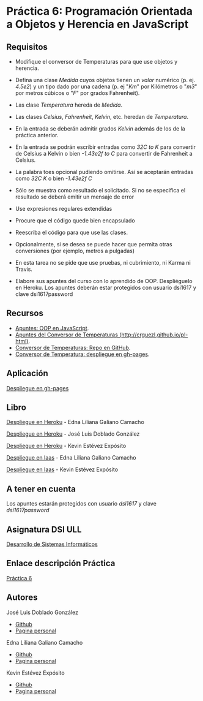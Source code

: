 # Práctica 6: Programación Orientada a Objetos y Herencia en JavaScript


## Requisitos

* Modifique el conversor de Temperaturas para que use objetos y herencia.

* Defina una clase *Medida* cuyos objetos tienen un *valor* numérico (p. ej. *4.5e2*) y un tipo dado por una cadena (p. ej "*Km*" por Kilómetros o "*m3*" por metros cúbicos o "*F*" por grados Fahrenheit).

* Las clase *Temperatura* hereda de *Medida*.

* Las clases *Celsius*, *Fahrenheit*, *Kelvin*, etc. heredan de *Temperatura*.

* En la entrada se deberán admitir grados *Kelvin* además de los de la práctica anterior.

* En la entrada se podrán escribir entradas como *32C to K* para convertir de Celsius a Kelvin o bien *-1.43e2f to C* para convertir de Fahrenheit a Celsius.

* La palabra toes opcional pudiendo omitirse. Así se aceptarán entradas como *32C K* o bien *-1.43e2f C*

* Sólo se muestra como resultado el solicitado. Si no se especifica el resultado se deberá emitir un mensaje de error

* Use expresiones regulares extendidas

* Procure que el código quede bien encapsulado

* Reescriba el código para que use las clases.

* Opcionalmente, si se desea se puede hacer que permita otras conversiones (por ejemplo, metros a pulgadas)

* En esta tarea no se pide que use pruebas, ni cubrimiento, ni Karma ni Travis.

* Elabore sus apuntes del curso con lo aprendido de OOP. Despliéguelo en Heroku. Los apuntes deberán estar protegidos con usuario dsi1617 y clave dsi1617password



## Recursos

* [Apuntes: OOP en JavaScript](https://casianorodriguezleon.gitbooks.io/ull-esit-1617/content/apuntes/oop/).
* [Apuntes del Conversor de Temperaturas (http://crguezl.github.io/pl-html)](http://crguezl.github.io/pl-html/node9.html).
* [Conversor de Temperaturas: Repo en GitHub](https://github.com/crguezl/ull-etsii-grado-pl-1213-temperature-converter).
* [Conversor de Temperatura: despliegue en gh-pages](http://crguezl.github.io/ull-etsii-grado-pl-1213-temperature-converter/).


## Aplicación

[Despliegue en gh-pages](https://ull-esit-dsi-1617.github.io/programacion-orientada-a-objetos-y-herencia-en-javascript-edna-joseluis-kevin-35l2v3/)

## Libro

[Despliegue en Heroku](https://programacion-oo-herencia-js.herokuapp.com/) - Edna Liliana Galiano Camacho

[Despliegue en Heroku](https://herencias.herokuapp.com/) - José Luis Doblado González

[Despliegue en Heroku](https://oop-javascript.herokuapp.com/) - Kevin Estévez Expósito

[Despliegue en Iaas](http://10.6.128.144:8086/) - Edna Liliana Galiano Camacho

[Despliegue en Iaas](http://10.6.128.96:8087/) - Kevin Estévez Expósito

## A tener en cuenta

Los apuntes estarán protegidos con usuario *dsi1617* y clave *dsi1617password*

## Asignatura DSI ULL

[Desarrollo de Sistemas Informáticos](https://campusvirtual.ull.es/1617/course/view.php?id=1136)

## Enlace descripción Práctica

[Práctica 6](https://casianorodriguezleon.gitbooks.io/ull-esit-1617/content/practicas/practicaoop.html)

## Autores

José Luis Doblado González  
* [Github](https://github.com/alu0100767001)
* [Pagina personal](https://alu0100767001.github.io/dsi-joseluis/)


Edna Liliana Galiano Camacho  
* [Github](https://github.com/ednagc)
* [Pagina personal](https://ednagc.github.io/edna-galiano/)

Kevin Estévez Expósito  
* [Github](https://github.com/alu0100821390)
* [Pagina personal](http://alu0100821390.github.io)
